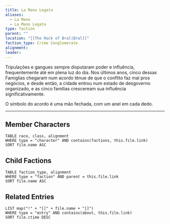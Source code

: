 ```yaml
---
title: La Mano Legata
aliases:
  - La Mano
  - La Mano Legata
type: faction
parent: ""
location: "[[The Rock of Bral|Bral]]"
faction_type: Crime Conglomerate
alignment: 
leader:
---
```

Tripulações e gangues sempre disputaram poder e influência, frequentemente até em plena luz do dia. Nos últimos anos, cinco dessas Famiglias chegaram num acordo tênue de que o conflito faz mal pros negócios, e desde então, a cidade entrou num estado de desgoverno organizado, e as cinco famílias cresceream sua influência significativamente. 

O símbolo do acordo é uma mão fechada, com um anel em cada dedo. 


---

## Member Characters
```dataview
TABLE race, class, alignment
WHERE type = "character" AND contains(factions, this.file.link)
SORT file.name ASC
```

## Child Factions
```dataview
TABLE faction_type, alignment
WHERE type = "faction" AND parent = this.file.link
SORT file.name ASC
```

## Related Entries
```dataview
LIST map("!" + "[[" + file.name + "]]")
WHERE type = "entry" AND contains(about, this.file.link)
SORT file.ctime DESC
```
